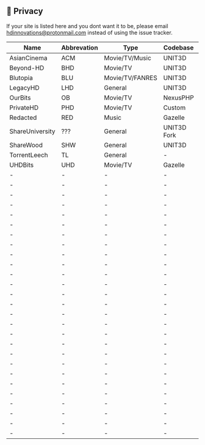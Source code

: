 ## <a name="security"></a> 🔐 Privacy

If your site is listed here and you dont want it to be, please email hdinnovations@protonmail.com instead of using the issue tracker.


Name | Abbrevation | Type | Codebase | Users | Torrents | Peers | Ratio | Points | Birthdate | Join | Updated
------------ | ------------- | ------------- | ------------- | ------------- | ------------- | ------------- | ------------- | ------------- | ------------- | ------------- | -------------
| AsianCinema | ACM | Movie/TV/Music | UNIT3D | 9,089 | 5,504 | 25,063 | Yes | Yes | Unknown | Application/Invite | 12/29/19 |
| Beyond-HD | BHD | Movie/TV | UNIT3D | 15,086 | 41,495 | 170,019 | Yes | Yes | Unknown | Application/Invite | 12/29/19 |
| Blutopia | BLU | Movie/TV/FANRES | UNIT3D | 15,574 | 35,683 | 126,753 | Yes | Yes | 4/1/17 | Application/Invite | 12/29/19 |
| LegacyHD | LHD | General | UNIT3D | 102 | 1,591 | 3,422 | Yes | Yes | Unknown | Applications | 12/29/19 |
| OurBits | OB | Movie/TV | NexusPHP | ??? | ??? | ??? | ??? | ??? | Unknown | Unknown | 12/29/19 |
| PrivateHD | PHD | Movie/TV | Custom | 42,493 | 41,263 | 293,941 | Yes | Yes | Unknown | Application/Invite | 12/29/19 |
| Redacted | RED | Music | Gazelle | 34,813 | 1,778,901 | 5,042,899 | Yes | No | Unknown | Application/Invite | 12/29/19 |
| ShareUniversity | ??? | General | UNIT3D Fork | ??? | ??? | ??? | Yes | Yes | Unknown | Unknown | 12/29/19 |
| ShareWood | SHW | General | UNIT3D | ??? | ??? | ??? | Yes | Yes | Unknown | Unknown | 12/29/19 |
| TorrentLeech | TL | General | - | - | - | - | - | - | - | - | - |
| UHDBits | UHD | Movie/TV | Gazelle | 6,559 |  29,476 | 52,150 | Yes | Yes | Unknown | Application/Invite | 12/29/19 |
| - | - | - | - | - | - | - | - | - | - | - | - |
| - | - | - | - | - | - | - | - | - | - | - | - |
| - | - | - | - | - | - | - | - | - | - | - | - |
| - | - | - | - | - | - | - | - | - | - | - | - |
| - | - | - | - | - | - | - | - | - | - | - | - |
| - | - | - | - | - | - | - | - | - | - | - | - |
| - | - | - | - | - | - | - | - | - | - | - | - |
| - | - | - | - | - | - | - | - | - | - | - | - |
| - | - | - | - | - | - | - | - | - | - | - | - |
| - | - | - | - | - | - | - | - | - | - | - | - |
| - | - | - | - | - | - | - | - | - | - | - | - |
| - | - | - | - | - | - | - | - | - | - | - | - |
| - | - | - | - | - | - | - | - | - | - | - | - |
| - | - | - | - | - | - | - | - | - | - | - | - |
| - | - | - | - | - | - | - | - | - | - | - | - |
| - | - | - | - | - | - | - | - | - | - | - | - |
| - | - | - | - | - | - | - | - | - | - | - | - |
| - | - | - | - | - | - | - | - | - | - | - | - |
| - | - | - | - | - | - | - | - | - | - | - | - |
| - | - | - | - | - | - | - | - | - | - | - | - |
| - | - | - | - | - | - | - | - | - | - | - | - |
| - | - | - | - | - | - | - | - | - | - | - | - |
| - | - | - | - | - | - | - | - | - | - | - | - |
| - | - | - | - | - | - | - | - | - | - | - | - |
| - | - | - | - | - | - | - | - | - | - | - | - |
| - | - | - | - | - | - | - | - | - | - | - | - |
| - | - | - | - | - | - | - | - | - | - | - | - |

